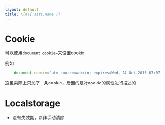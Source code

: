 ```yaml
---
layout: default
title: \{#\{ site.name }}
---
```

# Cookie
可以使用`document.cookie=`来设置cookie

例如

```javascript
    document.cookie="utm_source=weixin; expires=Wed, 14 Oct 2015 07:07:15 GMT; path=/; domain=51ping.com"
```
这里实际上只加了一条cookie，后面的是对cookie的属性进行描述的


# Localstorage

- 没有失效期，除非手动清除
